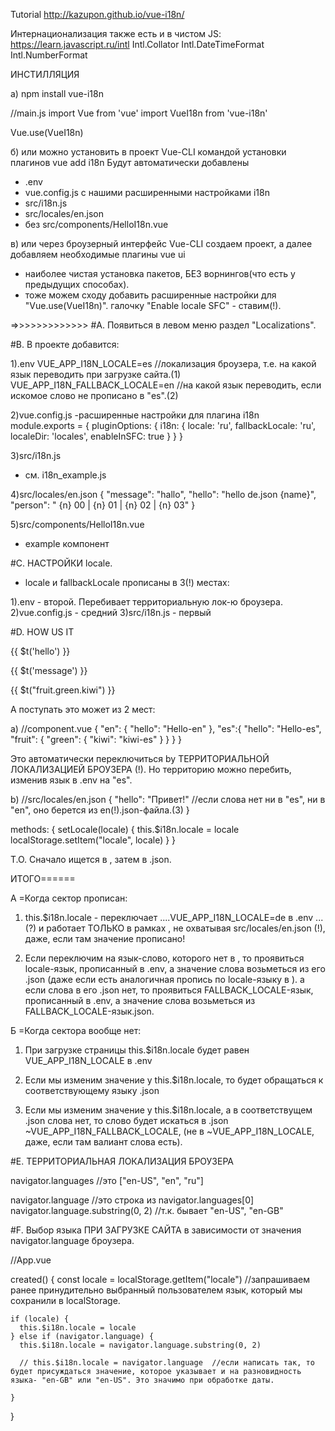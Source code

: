 Tutorial
http://kazupon.github.io/vue-i18n/

Интернационализация также есть и в чистом JS:
https://learn.javascript.ru/intl
Intl.Collator
Intl.DateTimeFormat
Intl.NumberFormat



ИНСТИЛЛЯЦИЯ

а)
npm install vue-i18n

//main.js
import Vue from 'vue'
import VueI18n from 'vue-i18n'

Vue.use(VueI18n)


б) или можно установить в проект Vue-CLI командой установки плагинов
vue add i18n
Будут автоматически добавлены
- .env
- vue.config.js с нашими расширенными настройками i18n
- src/i18n.js
- src/locales/en.json
- без src/components/HelloI18n.vue


в) или через броузерный интерфейс Vue-CLI создаем проект, а далее добавляем необходимые плагины
vue ui
- наиболее чистая установка пакетов, БЕЗ ворнингов(что есть у предыдущих способах).
- тоже можем сходу добавить расширенные настройки для "Vue.use(VueI18n)".
галочку "Enable lоcale SFC" - ставим(!).


=>>>>>>>>>>>>>
#A.
Появиться в левом меню раздел "Localizations".


#B.
В проекте добавится:

1).env
VUE_APP_I18N_LOCALE=es           //локализация броузера, т.е. на какой язык переводить при загрузке сайта.(1)
VUE_APP_I18N_FALLBACK_LOCALE=en  //на какой язык переводить, если искомое слово не прописано в "es".(2)


2)vue.config.js -расширенные настройки для плагина i18n
module.exports = {
  pluginOptions: {
    i18n: {
      locale: 'ru',
      fallbackLocale: 'ru',
      localeDir: 'locales',
      enableInSFC: true
    }
  }
}

3)src/i18n.js
- см. i18n_example.js


4)src/locales/en.json
{
  "message": "hallo",
  "hello": "hello de.json  {name}",
  "person": " {n} 00 | {n} 01 | {n} 02 | {n} 03"
}


5)src/components/HelloI18n.vue
- example компонент



#C. 
НАСТРОЙКИ locale.

- locale и fallbackLocale прописаны в 3(!) местах:

1).env            - второй.  Перебивает территориальную лок-ю броузера.
2)vue.config.js   - средний
3)src/i18n.js     - первый






#D.
HOW US IT

<p>{{ $t('hello') }}</p>
<p>{{ $t('message') }}</p>
<p>{{ $t("fruit.green.kiwi") }}</p>


А поступать это может из 2 мест:

a) //component.vue
<i18n>
{
  "en": {
    "hello": "Hello-en"
  },
  "es":{
    "hello": "Hello-es",
    "fruit": {
      "green": {
        "kiwi": "kiwi-es"
      }
    }
  }
}
</i18n>

Это автоматически переключиться by ТЕРРИТОРИАЛЬНОЙ ЛОКАЛИЗАЦИЕЙ БРОУЗЕРА (!).
Но территорию можно перебить, изменив язык в .env на "es".



b) //src/locales/en.json
{
  "hello": "Привет!"   //если слова нет ни в "es", ни в "en", оно берется из en(!).json-файла.(3)
}



methods: {
  setLocale(locale) {
    this.$i18n.locale = locale
    localStorage.setItem("locale", locale)
  }
}

Т.О.
Сначало ищется в <i18n>, затем в .json.

ИТОГО======

А =Когда сектор <i18n> прописан:
1. this.$i18n.locale - переключает ....VUE_APP_I18N_LOCALE=de в .env ...(?)
и работает ТОЛЬКО в рамках <i18n>, не охватывая src/locales/en.json (!), даже, если там значение прописано!

2. Если переключим на язык-слово, которого нет в <i18n>, то проявиться locale-язык, прописанный в .env, а значение слова возьметься из его .json (даже если есть аналогичная пропись по locale-языку в <i18n>).
а если слова в его .json нет, то проявиться FALLBACK_LOCALE-язык, прописанный в .env, а значение слова возьметься из FALLBACK_LOCALE-язык.json.


Б =Когда сектора <i18n> вообще нет:
1. При загрузке страницы this.$i18n.locale будет равен VUE_APP_I18N_LOCALE в .env

2. Если мы изменим значение у this.$i18n.locale, то будет обращаться к соответствующему языку .json

3. Если мы изменим значение у this.$i18n.locale, а в соответствущем .json слова нет, 
то слово будет искаться в .json ~VUE_APP_I18N_FALLBACK_LOCALE, (не в ~VUE_APP_I18N_LOCALE, даже, если там валиант слова есть).






#E.
ТЕРРИТОРИАЛЬНАЯ ЛОКАЛИЗАЦИЯ БРОУЗЕРА

navigator.languages     //это  ["en-US", "en", "ru"]

navigator.language                  //это строка из navigator.languages[0]
navigator.language.substring(0, 2)  //т.к. бывает "en-US", "en-GB"






#F.
Выбор языка ПРИ ЗАГРУЗКЕ САЙТА в зависимости от значения navigator.language броузера.

//App.vue

  created() {
    const locale = localStorage.getItem("locale")  //запрашиваем ранее принудительно выбранный пользователем язык, который мы сохранили в localStorage.

    if (locale) {
      this.$i18n.locale = locale
    } else if (navigator.language) {
      this.$i18n.locale = navigator.language.substring(0, 2)

      // this.$i18n.locale = navigator.language  //если написать так, то будет присуждаться значение, которое указывает и на разновидность языка- "en-GB" или "en-US". Это значимо при обработке даты.

    }
  }















